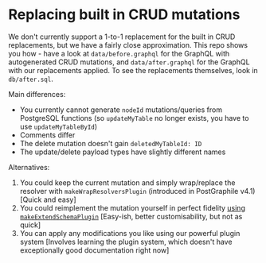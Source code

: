 # Replacing built in CRUD mutations

We don't currently support a 1-to-1 replacement for the built in CRUD
replacements, but we have a fairly close approximation. This repo shows you
how - have a look at `data/before.graphql` for the GraphQL with autogenerated
CRUD mutations, and `data/after.graphql` for the GraphQL with our
replacements applied. To see the replacements themselves, look in
`db/after.sql`.

Main differences:

- You currently cannot generate `nodeId` mutations/queries from PostgreSQL functions (so `updateMyTable` no longer exists, you have to use `updateMyTableById`)
- Comments differ
- The delete mutation doesn't gain `deletedMyTableId: ID`
- The update/delete payload types have slightly different names

Alternatives:

1. You could keep the current mutation and simply wrap/replace the resolver with `makeWrapResolversPlugin` (introduced in PostGraphile v4.1) [Quick and easy]
2. You could reimplement the mutation yourself in perfect fidelity [using `makeExtendSchemaPlugin`](https://www.graphile.org/postgraphile/make-extend-schema-plugin/) [Easy-ish, better customisability, but not as quick]
3. You can apply any modifications you like using our powerful plugin system [Involves learning the plugin system, which doesn't have exceptionally good documentation right now]
